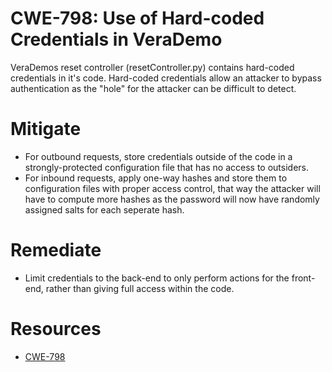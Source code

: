 # CWE-798: Use of Hard-coded Credentials in VeraDemo 
VeraDemos reset controller (resetController.py) contains hard-coded credentials in it's code. Hard-coded credentials allow an attacker to bypass authentication as the "hole" for the attacker can be difficult to detect. 

# Mitigate
* For outbound requests, store credentials outside of the code in a strongly-protected configuration file that has no access to outsiders.
* For inbound requests, apply one-way hashes and store them to configuration files with proper access control, that way the attacker will have to compute more hashes as the password will now have randomly assigned salts for each seperate hash. 

# Remediate
* Limit credentials to the back-end to only perform actions for the front-end, rather than giving full access within the code. 

# Resources 
* [CWE-798](https://cwe.mitre.org/data/definitions/798)


